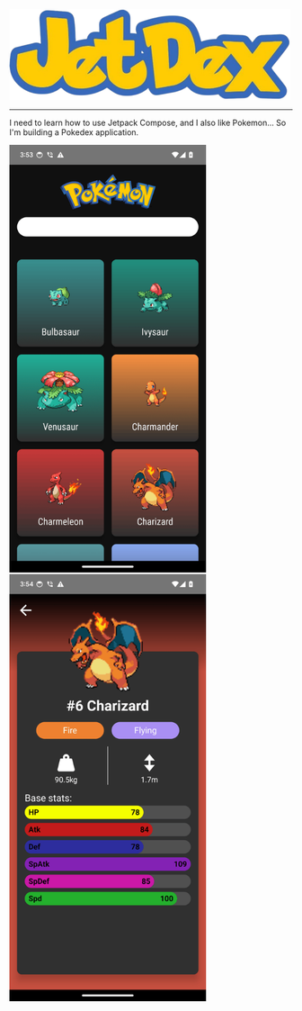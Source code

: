 <img src="images/logo.png" alt="logo" width="500"/>

***

I need to learn how to use Jetpack Compose, and I also like Pokemon... So I'm building a Pokedex application.

<div>
  <img src="images/pokemon_list.png" alt="pokemon_list" width="350"/>
  <img src="images/pokemon_details.png" alt="pokemon_details" width="350" />
</div>
